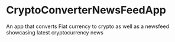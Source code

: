 # CryptoConverterNewsFeedApp
An app that converts Fiat currency to crypto as well as a newsfeed showcasing latest cryptocurrency news
